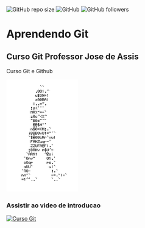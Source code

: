 ![GitHub repo size](https://img.shields.io/github/repo-size/silverioo/git)
![GitHub](https://img.shields.io/github/license/silverioo/git)
![GitHub followers](https://img.shields.io/github/followers/silverioo?label=Follow&style=social)
# Aprendendo Git
## Curso Git Professor Jose de Assis
Curso Git e Github

![homem letra](https://github.com/silverioo/git/blob/master/Gif%20homem%20letrado.gif)
### Assistir ao video de introducao
[![Curso Git](http://img.youtube.com/vi/T70t3mDiwvg/0.jpg)](http://www.youtube.com/watch?v=T70t3mDiwvg "Video de Introducao ao Curso")
